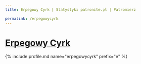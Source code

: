 ```yaml
---
title: Erpegowy Cyrk | Statystyki patronite.pl | Patromierz

permalink: /erpegowycyrk
---
```


# [Erpegowy Cyrk](https://patronite.pl/erpegowycyrk)

{% include profile.md name="erpegowycyrk" prefix="e" %}
